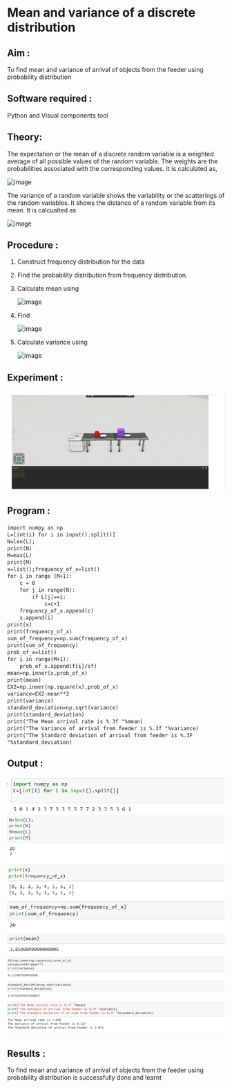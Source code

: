 #  Mean and variance of a discrete  distribution


## Aim : 

To find mean and variance of arrival of objects from the feeder using probability distribution


## Software required :  

Python and Visual components tool

## Theory:

The expectation or the mean of a discrete random variable is a weighted average of all possible
values of the random variable. The weights are the probabilities associated with the corresponding values. 
It is calculated as,

![image](https://user-images.githubusercontent.com/103921593/192938463-e34177f4-f188-48a0-bda2-8f6d1d660ed2.png)

The variance of a random variable shows the variability or the scatterings of the random variables.
It shows the distance of a random variable from its mean. It is calcualted as

![image](https://user-images.githubusercontent.com/103921593/192938695-99fedc01-34d5-4d36-84df-5880e766ed0c.png)


## Procedure :

1. Construct frequency distribution for the data

2. Find the  probability distribution from frequency distribution.

3. Calculate mean using 
   
   ![image](https://user-images.githubusercontent.com/103921593/192940431-03b81777-c54d-4286-b4f4-82dfe7666b4c.png)

4. Find  
   
      ![image](https://user-images.githubusercontent.com/103921593/192940255-2d9dd746-6875-4a6d-877b-6da6cdb96ab1.png)

5.  Calculate variance using 
  
      ![image](https://user-images.githubusercontent.com/103921593/192942852-913550a9-fabe-4a55-b956-0487b18bbd97.png)


## Experiment :

![Input](IN1.png)
## Program :

```
import numpy as np
L=[int(i) for i in input().split()]
N=len(L);
print(N)
M=max(L)
print(M)
x=list();frequency_of_x=list()
for i in range (M+1):
    c = 0
    for j in range(N):
        if L[j]==i:
            c=c+1
    frequency_of_x.append(c)
    x.append(i)
print(x)
print(frequency_of_x)
sum_of_frequency=np.sum(frequency_of_x)
print(sum_of_frequency)
prob_of_x=list()
for i in range(M+1):
    prob_of_x.append(f[i]/sf) 
mean=np.inner(x,prob_of_x)
print(mean)
EX2=np.inner(np.square(x),prob_of_x)
variance=EX2-mean**2 
print(variance)
standard_deviation=np.sqrt(variance)
print(standard_deviation)
print("The Mean arrival rate is %.3f "%mean)
print("The Variance of arrival from feeder is %.3f "%variance) 
print("The Standard deviation of arrival from feeder is %.3F "%standard_deviation)

```
## Output : 
![Op](OP1.png)
![Op](OP2.png)
![Op](OP3.png)
![Op](OP4.png)
![Op](OP5.png)
![Op](OP6.png)

## Results :
To find mean and variance of arrival of objects from the feeder using probability distribution is successfully done and learnt
